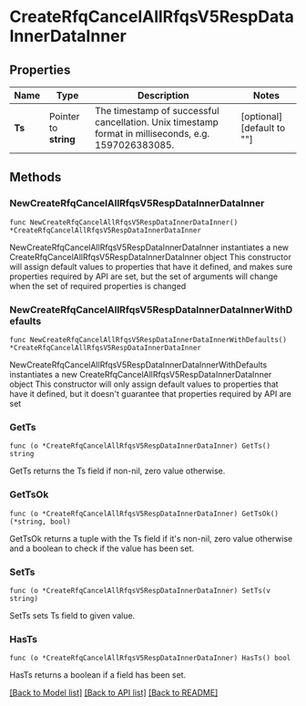 # CreateRfqCancelAllRfqsV5RespDataInnerDataInner

## Properties

Name | Type | Description | Notes
------------ | ------------- | ------------- | -------------
**Ts** | Pointer to **string** | The timestamp of successful cancellation. Unix timestamp format in milliseconds, e.g. 1597026383085. | [optional] [default to ""]

## Methods

### NewCreateRfqCancelAllRfqsV5RespDataInnerDataInner

`func NewCreateRfqCancelAllRfqsV5RespDataInnerDataInner() *CreateRfqCancelAllRfqsV5RespDataInnerDataInner`

NewCreateRfqCancelAllRfqsV5RespDataInnerDataInner instantiates a new CreateRfqCancelAllRfqsV5RespDataInnerDataInner object
This constructor will assign default values to properties that have it defined,
and makes sure properties required by API are set, but the set of arguments
will change when the set of required properties is changed

### NewCreateRfqCancelAllRfqsV5RespDataInnerDataInnerWithDefaults

`func NewCreateRfqCancelAllRfqsV5RespDataInnerDataInnerWithDefaults() *CreateRfqCancelAllRfqsV5RespDataInnerDataInner`

NewCreateRfqCancelAllRfqsV5RespDataInnerDataInnerWithDefaults instantiates a new CreateRfqCancelAllRfqsV5RespDataInnerDataInner object
This constructor will only assign default values to properties that have it defined,
but it doesn't guarantee that properties required by API are set

### GetTs

`func (o *CreateRfqCancelAllRfqsV5RespDataInnerDataInner) GetTs() string`

GetTs returns the Ts field if non-nil, zero value otherwise.

### GetTsOk

`func (o *CreateRfqCancelAllRfqsV5RespDataInnerDataInner) GetTsOk() (*string, bool)`

GetTsOk returns a tuple with the Ts field if it's non-nil, zero value otherwise
and a boolean to check if the value has been set.

### SetTs

`func (o *CreateRfqCancelAllRfqsV5RespDataInnerDataInner) SetTs(v string)`

SetTs sets Ts field to given value.

### HasTs

`func (o *CreateRfqCancelAllRfqsV5RespDataInnerDataInner) HasTs() bool`

HasTs returns a boolean if a field has been set.


[[Back to Model list]](../README.md#documentation-for-models) [[Back to API list]](../README.md#documentation-for-api-endpoints) [[Back to README]](../README.md)


